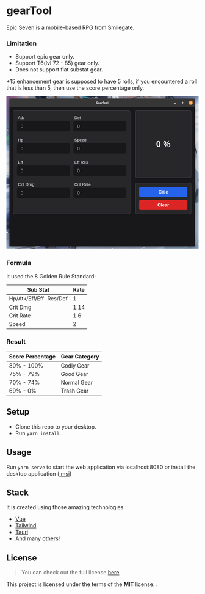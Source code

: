 # gearTool
Epic Seven is a mobile-based RPG from Smilegate.

### Limitation
- Support epic gear only.
- Support T6(lvl 72 - 85) gear only.
- Does not support flat substat gear.

+15 enhancement gear is supposed to have 5 rolls, if you encountered a roll that is less than 5,  then use the score percentage only.

<img src="./res/output.png" alt="output-gearTool" >

### Formula
It used the 8 Golden Rule Standard:

| Sub Stat                  | Rate
| ------------------------- | -------------
| Hp/Atk/Eff/Eff-Res/Def    | 1
| Crit Dmg                  | 1.14
| Crit Rate                 | 1.6
| Speed                     | 2

### Result
| Score Percentage | Gear Category
| ---------------- | -------------
| 80% - 100%       | Godly Gear
| 75% - 79%        | Good Gear
| 70% - 74%        | Normal Gear
| 69% - 0%         | Trash Gear

## Setup
- Clone this repo to your desktop.
- Run `yarn install`.

## Usage
Run `yarn serve` to start the web application via localhost:8080 or install the desktop application ([.msi](https://drive.google.com/file/d/1jWDyK5EjtCFSUtay86T3EbHMbAFBcuL_/view?usp=sharing))

## Stack
It is created using those amazing technologies:
- [Vue](https://vuejs.org/)
- [Tailwind](https://tailwindcss.com/)
- [Tauri](https://tauri.studio/en/)
- And many others!

## License
>You can check out the full license [here](https://github.com/hafizhaziq307/gearTool/blob/main/LICENSE)

This project is licensed under the terms of the **MIT** license.
.
